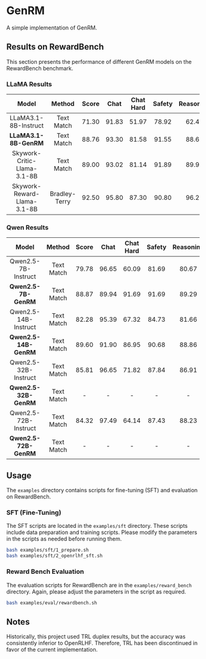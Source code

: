 # GenRM

A simple implementation of GenRM.

## Results on RewardBench

This section presents the performance of different GenRM models on the RewardBench benchmark.

### LLaMA Results

|            Model             |     Method     | Score  |  Chat  | Chat Hard | Safety | Reasoning |
| :---------------------------:| :------------: | :----: | :----: | :-------: | :----: | :-------: |
|   LLaMA3.1-8B-Instruct       |   Text Match   | 71.30  | 91.83  |   51.97   | 78.92  |   62.48   |
|   **LLaMA3.1-8B-GenRM**      |   Text Match   | 88.76  | 93.30  |   81.58   | 91.55  |   88.60   |
| Skywork-Critic-Llama-3.1-8B  |   Text Match   | 89.00  | 93.02  |   81.14   | 91.89  |   89.97   |
| Skywork-Reward-Llama-3.1-8B  |  Bradley-Terry | 92.50  | 95.80  |   87.30   | 90.80  |   96.20   |

### Qwen Results

|            Model             |     Method     | Score  |  Chat  | Chat Hard | Safety | Reasoning |
| :---------------------------:| :------------: | :----: | :----: | :-------: | :----: | :-------: |
|   Qwen2.5-7B-Instruct        |   Text Match   | 79.78  | 96.65  |   60.09   | 81.69  |   80.67   |
|   **Qwen2.5-7B-GenRM**       |   Text Match   | 88.87  | 89.94  |   91.69   | 91.69  |   89.29   |
|   Qwen2.5-14B-Instruct       |   Text Match   | 82.28  | 95.39  |   67.32   | 84.73  |   81.66   |
|   **Qwen2.5-14B-GenRM**      |   Text Match   | 89.60  | 91.90  |   86.95   | 90.68  |   88.86   |
|   Qwen2.5-32B-Instruct       |   Text Match   | 85.81  | 96.65  |   71.82   | 87.84  |   86.91   |
|   **Qwen2.5-32B-GenRM**      |   Text Match   | -      | -      |   -       | -      |   -       |
|   Qwen2.5-72B-Instruct       |   Text Match   | 84.32  | 97.49  |   64.14   | 87.43  |   88.23   |
|   **Qwen2.5-72B-GenRM**      |   Text Match   | -      | -      |   -       | -      |   -       |

## Usage

The `examples` directory contains scripts for fine-tuning (SFT) and evaluation on RewardBench.

### SFT (Fine-Tuning)

The SFT scripts are located in the `examples/sft` directory. These scripts include data preparation and training scripts. Please modify the parameters in the scripts as needed before running them.

```bash
bash examples/sft/1_prepare.sh
bash examples/sft/2_openrlhf_sft.sh
```

### Reward Bench Evaluation

The evaluation scripts for RewardBench are in the `examples/reward_bench` directory. Again, please adjust the parameters in the script as required.

```bash
bash examples/eval/rewardbench.sh
```

## Notes

Historically, this project used TRL duplex results, but the accuracy was consistently inferior to OpenRLHF. Therefore, TRL has been discontinued in favor of the current implementation.
